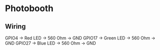 # Photobooth

## Wiring

GPIO4 -> Red LED -> 560 Ohm -> GND
GPIO17 -> Green LED -> 560 Ohm -> GND
GPIO27 -> Blue LED -> 560 Ohm -> GND
